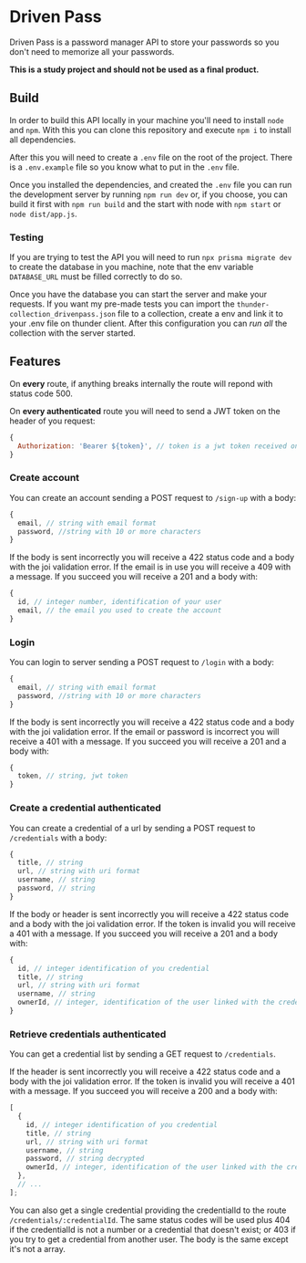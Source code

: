 # Driven Pass

Driven Pass is a password manager API to store your passwords so you don't need to memorize all your passwords.

**This is a study project and should not be used as a final product.**

## Build

In order to build this API locally in your machine you'll need to install `node` and `npm`. With this you can clone this repository and execute `npm i` to install all dependencies.

After this you will need to create a `.env` file on the root of the project. There is a `.env.example` file so you know what to put in the `.env` file.

Once you installed the dependencies, and created the `.env` file you can run the development server by running `npm run dev` or, if you choose, you can build it first with `npm run build` and the start with node with `npm start` or `node dist/app.js`.

### Testing

If you are trying to test the API you will need to run `npx prisma migrate dev` to create the database in you machine, note that the env variable `DATABASE_URL` must be filled correctly to do so.

Once you have the database you can start the server and make your requests. If you want my pre-made tests you can import the `thunder-collection_drivenpass.json` file to a collection, create a env and link it to your .env file on thunder client. After this configuration you can _run all_ the collection with the server started.

## Features

On **every** route, if anything breaks internally the route will repond with status code 500.

On **every authenticated** route you will need to send a JWT token on the header of you request:

```js
{
  Authorization: 'Bearer ${token}', // token is a jwt token received on login
}
```

### Create account

You can create an account sending a POST request to `/sign-up` with a body:

```js
{
  email, // string with email format
  password, //string with 10 or more characters
}
```

If the body is sent incorrectly you will receive a 422 status code and a body with the joi validation error. If the email is in use you will receive a 409 with a message. If you succeed you will receive a 201 and a body with:

```js
{
  id, // integer number, identification of your user
  email, // the email you used to create the account
}
```

### Login

You can login to server sending a POST request to `/login` with a body:

```js
{
  email, // string with email format
  password, //string with 10 or more characters
}
```

If the body is sent incorrectly you will receive a 422 status code and a body with the joi validation error. If the email or password is incorrect you will receive a 401 with a message. If you succeed you will receive a 201 and a body with:

```js
{
  token, // string, jwt token
}
```

### Create a credential **authenticated**

You can create a credential of a url by sending a POST request to `/credentials` with a body:

```js
{
  title, // string
  url, // string with uri format
  username, // string
  password, // string
}
```

If the body or header is sent incorrectly you will receive a 422 status code and a body with the joi validation error. If the token is invalid you will receive a 401 with a message. If you succeed you will receive a 201 and a body with:

```js
{
  id, // integer identification of you credential
  title, // string
  url, // string with uri format
  username, // string
  ownerId, // integer, identification of the user linked with the credential
}
```

### Retrieve credentials **authenticated**

You can get a credential list by sending a GET request to `/credentials`.

If the header is sent incorrectly you will receive a 422 status code and a body with the joi validation error. If the token is invalid you will receive a 401 with a message. If you succeed you will receive a 200 and a body with:

```js
[
  {
    id, // integer identification of you credential
    title, // string
    url, // string with uri format
    username, // string
    password, // string decrypted
    ownerId, // integer, identification of the user linked with the credential
  },
  // ...
];
```

You can also get a single credential providing the credentialId to the route `/credentials/:credentialId`. The same status codes will be used plus 404 if the credentialId is not a number or a credential that doesn't exist; or 403 if you try to get a credential from another user. The body is the same except it's not a array.
